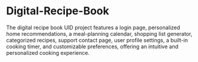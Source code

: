 # Digital-Recipe-Book
The digital recipe book UID project features a login page, personalized home recommendations, a meal-planning calendar, shopping list generator, categorized recipes, support contact page, user profile settings, a built-in cooking timer, and customizable preferences, offering an intuitive and personalized cooking experience.
